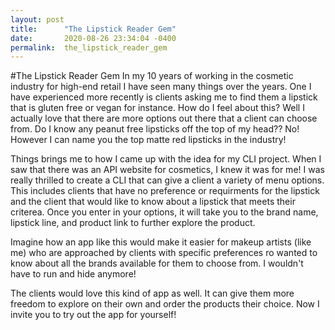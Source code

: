 ```yaml
---
layout: post
title:      "The Lipstick Reader Gem"
date:       2020-08-26 23:34:04 -0400
permalink:  the_lipstick_reader_gem
---
```



#The Lipstick Reader Gem
In my 10 years of working in the cosmetic industry for high-end retail I have seen many things over the years. One I have experienced more recently is clients asking me to find them a lipstick that is gluten free or vegan for instance. How do I feel about this? Well I actually love that there are more options out there that a client can choose from.  Do I know any peanut free lipsticks off the top of my head?? No! However I can name you the top matte red lipsticks in the industry!

Things brings me to how I came up with the idea for my CLI project. When I saw that there was an API website for cosmetics, I knew it was for me! I was really thrilled to create a CLI that can give a client a variety of menu options. This includes clients that have no preference or requirments for the lipstick and the client that would like to know about a lipstick that meets their criterea.  Once you enter in your options, it will take you to the brand name, lipstick line, and product link to further explore the product. 

Imagine how an app like this would make it easier for makeup artists (like me) who are approached by clients with specific preferences ro wanted to know about all the brands available for them to choose from. I wouldn't have to run and hide anymore!

The clients would love this kind of app as well. It can give them more freedom to explore on their own and order the products their choice. Now I invite you to try out the app for yourself!

